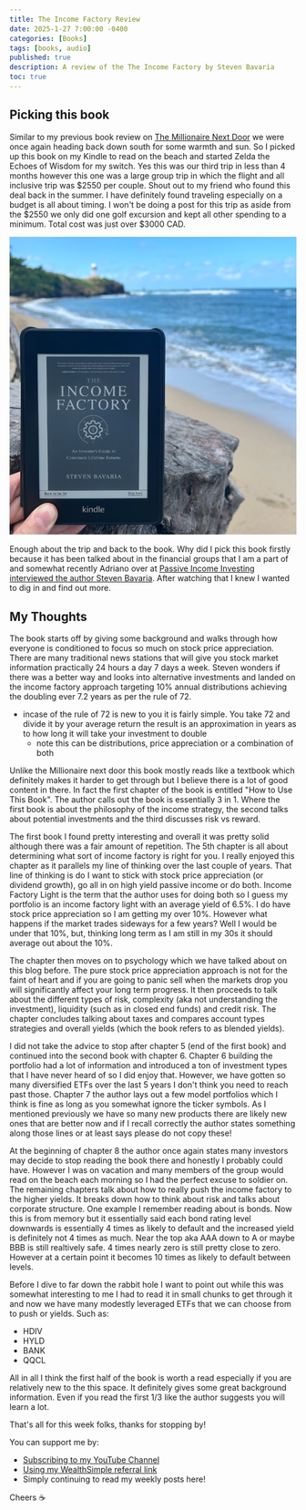 ```yaml
---
title: The Income Factory Review
date: 2025-1-27 7:00:00 -0400
categories: [Books]
tags: [books, audio]
published: true
description: A review of the The Income Factory by Steven Bavaria
toc: true
---
```


## Picking this book

Similar to my previous book review on [The Millionaire Next Door](/posts/the-millionaire-next-door) we were once again heading back down south for some warmth and sun. So I picked up this book on my Kindle to read on the beach and started Zelda the Echoes of Wisdom for my switch. Yes this was our third trip in less than 4 months however this one was a large group trip in which the flight and all inclusive trip was $2550 per couple. Shout out to my friend who found this deal back in the summer. I have definitely found traveling especially on a budget is all about timing. I won't be doing a post for this trip as aside from the $2550 we only did one golf excursion and kept all other spending to a minimum. Total cost was just over $3000 CAD.

![image](/assets/2025/2025-1-27-the-income-factory.PNG)

Enough about the trip and back to the book. Why did I pick this book firstly because it has been talked about in the financial groups that I am a part of and somewhat recently Adriano over at [Passive Income Investing interviewed the author Steven Bavaria](https://www.youtube.com/watch?v=fU_ax-HnvuM). After watching that I knew I wanted to dig in and find out more. 

## My Thoughts

The book starts off by giving some background and walks through how everyone is conditioned to focus so much on stock price appreciation. There are many traditional news stations that will give you stock market information practically 24 hours a day 7 days a week. Steven wonders if there was a better way and looks into alternative investments and landed on the income factory approach targeting 10% annual distributions achieving the doubling ever 7.2 years as per the rule of 72.
- incase of the rule of 72 is new to you it is fairly simple. You take 72 and divide it by your average return the result is an approximation in years as to how long it will take your investment to double
  - note this can be distributions,  price appreciation or a combination of both

Unlike the Millionaire next door this book mostly reads like a textbook which definitely makes it harder to get through but I believe there is a lot of good content in there. In fact the first chapter of the book is entitled "How to Use This Book". The author calls out the book is essentially 3 in 1. Where the first book is about the philosophy of the income strategy, the second talks about potential investments and the third discusses risk vs reward.

The first book I found pretty interesting and overall it was pretty solid although there was a fair amount of repetition. The 5th chapter is all about determining what sort of income factory is right for you. I really enjoyed this chapter as it parallels my line of thinking over the last couple of years. That line of thinking is do I want to stick with stock price appreciation (or dividend growth), go all in on high yield passive income or do both. Income Factory Light is the term that the author uses for doing both so I guess my portfolio is an income factory light with an average yield of 6.5%. I do have stock price appreciation so I am getting my over 10%. However what happens if the market trades sideways for a few years? Well I would be under that 10%, but, thinking long term as I am still in my 30s it should average out about the 10%. 

The chapter then moves on to psychology which we have talked about on this blog before. The pure stock price appreciation approach is not for the faint of heart and if you are going to panic sell when the markets drop you will significantly affect your long term progress. It then proceeds to talk about the different types of risk, complexity (aka not understanding the investment), liquidity (such as in closed end funds) and credit risk. The chapter concludes talking about taxes and compares account types strategies and overall yields (which the book refers to as blended yields).

I did not take the advice to stop after chapter 5 (end of the first book) and continued into the second book with chapter 6. Chapter 6 building the portfolio had a lot of information and introduced a ton of investment types that I have never heard of so I did enjoy that. However, we have gotten so many diversified ETFs over the last 5 years I don't think you need to reach past those. Chapter 7 the author lays out a few model portfolios which I think is fine as long as you somewhat ignore the ticker symbols. As I mentioned previously we have so many new products there are likely new ones that are better now and if I recall correctly the author states something along those lines or at least says please do not copy these!

At the beginning of chapter 8 the author once again states many investors may decide to stop reading the book there and honestly I probably could have. However I was on vacation and many members of the group would read on the beach each morning so I had the perfect excuse to soldier on. The remaining chapters talk about how to really push the income factory to the higher yields. It breaks down how to think about risk and talks about corporate structure. One example I remember reading about is bonds. Now this is from memory but it essentially said each bond rating level downwards is essentially 4 times as likely to default and the increased yield is definitely not 4 times as much. Near the top aka AAA down to A or maybe BBB is still realtively safe. 4 times nearly zero is still pretty close to zero. However at a certain point it becomes 10 times as likely to default between levels.

Before I dive to far down the rabbit hole I want to point out while this was somewhat interesting to me I had to read it in small chunks to get through it and now we have many modestly leveraged ETFs that we can choose from to push or yields. Such as:
- HDIV
- HYLD
- BANK
- QQCL

All in all I think the first half of the book is worth a read especially if you are relatively new to the this space. It definitely gives some great background information. Even if you read the first 1/3 like the author suggests you will learn a lot.

That's all for this week folks, thanks for stopping by!

You can support me by:
- [Subscribing to my YouTube Channel](https://www.youtube.com/@FinancialFreedomAnOdyssey?sub_confirmation=1)
- [Using my WealthSimple referral link](https://my.wealthsimple.com/app/public/trade-referral-signup?code=VUGTXQ)
- Simply continuing to read my weekly posts here!

Cheers ☕
